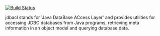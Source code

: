 [![Build Status](https://api.travis-ci.org/aravindc/jdbacl.svg?branch=master)](https://api.travis-ci.org/aravindc/jdbacl.svg?branch=master)

jdbacl stands for 'Java DataBase ACcess Layer' and provides utilities for accessing JDBC databases from Java programs, retrieving meta information in an object model and querying database data.
